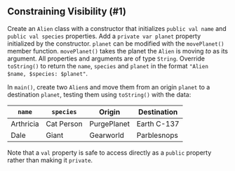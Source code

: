 ## Constraining Visibility (#1)

Create an `Alien` class with a constructor that initializes `public val name`
and `public val species` properties. Add a `private var planet` property
initialized by the constructor. `planet` can be modified with the
`movePlanet()` member function. `movePlanet()` takes the planet the `Alien` is
moving *to* as its argument. All properties and arguments are of type `String`.
Override `toString()` to return the `name`, `species` and `planet` in the
format `"Alien $name, $species: $planet"`.

In `main()`, create two `Alien`s and move them from an origin `planet` to a
destination `planet`, testing them using `toString()` with the data:

| `name`    | `species`  | Origin      | Destination |
|-----------|------------|-------------|-------------|
| Arthricia | Cat Person | PurgePlanet | Earth C-137 |
| Dale      | Giant      | Gearworld   | Parblesnops |

Note that a `val` property is safe to access directly as a `public` property
rather than making it `private`.